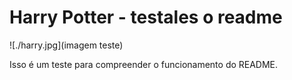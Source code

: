 # Harry Potter - testales o readme

![./harry.jpg](imagem teste)

Isso é um teste para compreender o funcionamento do README.
